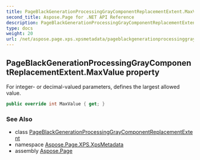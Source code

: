 ```yaml
---
title: PageBlackGenerationProcessingGrayComponentReplacementExtent.MaxValue
second_title: Aspose.Page for .NET API Reference
description: PageBlackGenerationProcessingGrayComponentReplacementExtent property. For integer or decimalvalued parameters defines the largest allowed value
type: docs
weight: 20
url: /net/aspose.page.xps.xpsmetadata/pageblackgenerationprocessinggraycomponentreplacementextent/maxvalue/
---
```

## PageBlackGenerationProcessingGrayComponentReplacementExtent.MaxValue property

For integer- or decimal-valued parameters, defines the largest allowed value.

```csharp
public override int MaxValue { get; }
```

### See Also

* class [PageBlackGenerationProcessingGrayComponentReplacementExtent](../)
* namespace [Aspose.Page.XPS.XpsMetadata](../../pageblackgenerationprocessinggraycomponentreplacementextent/)
* assembly [Aspose.Page](../../../)


